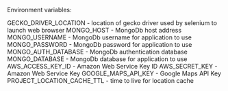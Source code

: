 Environment variables:

GECKO_DRIVER_LOCATION - location of gecko driver used by selenium to launch web browser
MONGO_HOST - MongoDb host address
MONGO_USERNAME - MongoDb username for application to use
MONGO_PASSWORD - MongoDb password for application to use
MONGO_AUTH_DATABASE - MongoDb authentication database
MONGO_DATABASE - MongoDb database for application to use
AWS_ACCESS_KEY_ID - Amazon Web Service Key ID
AWS_SECRET_KEY - Amazon Web Service Key
GOOGLE_MAPS_API_KEY - Google Maps API Key
PROJECT_LOCATION_CACHE_TTL - time to live for location cache
